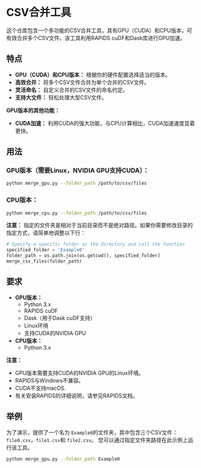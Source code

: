 # CSV合并工具

这个仓库包含一个多功能的CSV合并工具，具有GPU（CUDA）和CPU版本，可有效合并多个CSV文件。该工具利用RAPIDS cuDF和Dask库进行GPU加速。

## 特点

* **GPU（CUDA）和CPU版本：** 根据你的硬件配置选择适当的版本。
* **高效合并：** 将多个CSV文件合并为单个合并的CSV文件。
* **灵活命名：** 自定义合并的CSV文件的命名约定。
* **支持大文件：** 轻松处理大型CSV文件。

**GPU版本的其他功能：**

* **CUDA加速：** 利用CUDA的强大功能，与CPU计算相比，CUDA加速速度显着更快。

## 用法

### GPU版本（需要Linux，NVIDIA GPU支持CUDA）：

```bash
python merge_gpu.py --folder_path /path/to/csv/files
```

### CPU版本：

```bash
python merge_cpu.py --folder_path /path/to/csv/files
```

**注意：** 指定的文件夹是相对于当前目录而不是绝对路径。如果你需要修改目录的指定方式，请简单地调整以下行：

```python
# Specify a specific folder as the directory and call the function
specified_folder = 'Example0'
folder_path = os.path.join(os.getcwd(), specified_folder)
merge_csv_files(folder_path)
```

## 要求

* **GPU版本：**
  * Python 3.x
  * RAPIDS cuDF
  * Dask（用于Dask cuDF支持）
  * Linux环境
  * 支持CUDA的NVIDIA GPU
* **CPU版本：**
  * Python 3.x

**注意：**

* GPU版本需要支持CUDA的NVIDIA GPU的Linux环境。
* RAPIDS与Windows不兼容。
* CUDA不支持macOS.
* 有关安装RAPIDS的详细说明，请参见RAPIDS文档。

## 举例

为了演示，提供了一个名为 `Example0`的文件夹，其中包含三个CSV文件：`file0.csv`，`file1.csv`和 `file2.csv`。 您可以通过指定文件夹路径在此示例上运行该工具。

```bash
python merge_gpu.py --folder_path Example0
```
